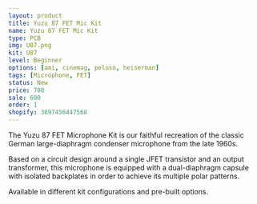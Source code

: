 ```yaml
---
layout: product
title: Yuzu 87 FET Mic Kit
name: Yuzu 87 FET Mic Kit
type: PCB
img: U87.png
kit: U87
level: Beginner
options: [ami, cinemag, peluso, heiserman]
tags: [Microphone, FET]
status: New
price: 700
sale: 600
order: 1
shopify: 3697456447568
---
```


The Yuzu 87 FET Microphone Kit is our faithful recreation of the classic German large-diaphragm condenser microphone from the late 1960s.

Based on a circuit design around a single JFET transistor and an output transformer, this microphone is equipped with a dual-diaphragm capsule with isolated backplates in order to achieve its multiple polar patterns.

Available in different kit configurations and pre-built options.
